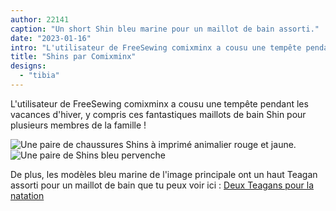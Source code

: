 ```yaml
---
author: 22141
caption: "Un short Shin bleu marine pour un maillot de bain assorti."
date: "2023-01-16"
intro: "L'utilisateur de FreeSewing comixminx a cousu une tempête pendant les vacances d'hiver, y compris ces fantastiques maillots de bain Shin pour plusieurs membres de la famille !"
title: "Shins par Comixminx"
designs:
  - "tibia"
---
```


L'utilisateur de FreeSewing comixminx a cousu une tempête pendant les vacances d'hiver, y compris ces fantastiques maillots de bain Shin pour plusieurs membres de la famille !

![Une paire de chaussures Shins à imprimé animalier rouge et jaune.](https://posts.freesewing.org/uploads/FS_Shin_Wild_d04b0103cb.jpeg) ![Une paire de Shins bleu pervenche](https://posts.freesewing.org/uploads/FS_Shin_Blue_c2c5b502ba.jpeg)

De plus, les modèles bleu marine de l'image principale ont un haut Teagan assorti pour un maillot de bain que tu peux voir ici : [Deux Teagans pour la natation](https://freesewing.org/showcase/teagans-for-swimming/)
